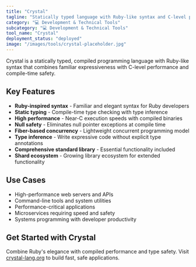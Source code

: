 ```yaml
---
title: "Crystal"
tagline: "Statically typed language with Ruby-like syntax and C-level performance"
category: "💻 Development & Technical Tools"
subcategory: "💻 Development & Technical Tools"
tool_name: "Crystal"
deployment_status: "deployed"
image: "/images/tools/crystal-placeholder.jpg"
---
```

Crystal is a statically typed, compiled programming language with Ruby-like syntax that combines familiar expressiveness with C-level performance and compile-time safety.

## Key Features

- **Ruby-inspired syntax** - Familiar and elegant syntax for Ruby developers
- **Static typing** - Compile-time type checking with type inference
- **High performance** - Near-C execution speeds with compiled binaries
- **Null safety** - Eliminates null pointer exceptions at compile time
- **Fiber-based concurrency** - Lightweight concurrent programming model
- **Type inference** - Write expressive code without explicit type annotations
- **Comprehensive standard library** - Essential functionality included
- **Shard ecosystem** - Growing library ecosystem for extended functionality

## Use Cases

- High-performance web servers and APIs
- Command-line tools and system utilities
- Performance-critical applications
- Microservices requiring speed and safety
- Systems programming with developer productivity

## Get Started with Crystal

Combine Ruby's elegance with compiled performance and type safety. Visit [crystal-lang.org](https://crystal-lang.org) to build fast, safe applications.